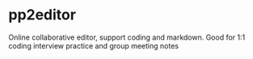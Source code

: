 # pp2editor
Online collaborative editor, support coding and markdown. Good for 1:1 coding interview practice and group meeting notes
